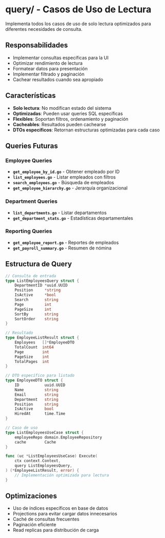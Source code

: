 # query/ - Casos de Uso de Lectura

Implementa todos los casos de uso de solo lectura optimizados para diferentes necesidades de consulta.

## Responsabilidades

- Implementar consultas específicas para la UI
- Optimizar rendimiento de lectura
- Formatear datos para presentación
- Implementar filtrado y paginación
- Cachear resultados cuando sea apropiado

## Características

- **Solo lectura**: No modifican estado del sistema
- **Optimizadas**: Pueden usar queries SQL específicas
- **Flexibles**: Soportan filtros, ordenamiento y paginación
- **Cacheables**: Resultados pueden cachearse
- **DTOs específicos**: Retornan estructuras optimizadas para cada caso

## Queries Futuras

### Employee Queries
- **`get_employee_by_id.go`** - Obtener empleado por ID
- **`list_employees.go`** - Listar empleados con filtros
- **`search_employees.go`** - Búsqueda de empleados
- **`get_employee_hierarchy.go`** - Jerarquía organizacional

### Department Queries
- **`list_departments.go`** - Listar departamentos
- **`get_department_stats.go`** - Estadísticas departamentales

### Reporting Queries
- **`get_employee_report.go`** - Reportes de empleados
- **`get_payroll_summary.go`** - Resumen de nómina

## Estructura de Query

```go
// Consulta de entrada
type ListEmployeesQuery struct {
    DepartmentID *uuid.UUID
    Position     *string
    IsActive     *bool
    Search       string
    Page         int
    PageSize     int
    SortBy       string
    SortOrder    string
}

// Resultado
type EmployeeListResult struct {
    Employees   []*EmployeeDTO
    TotalCount  int64
    Page        int
    PageSize    int
    TotalPages  int
}

// DTO específico para listado
type EmployeeDTO struct {
    ID           uuid.UUID
    Name         string
    Email        string
    Department   string
    Position     string
    IsActive     bool
    HiredAt      time.Time
}

// Caso de uso
type ListEmployeesUseCase struct {
    employeeRepo domain.EmployeeRepository
    cache        Cache
}

func (uc *ListEmployeesUseCase) Execute(
    ctx context.Context,
    query ListEmployeesQuery,
) (*EmployeeListResult, error) {
    // Implementación optimizada para lectura
}
```

## Optimizaciones

- Uso de índices específicos en base de datos
- Projections para evitar cargar datos innecesarios
- Caché de consultas frecuentes
- Paginación eficiente
- Read replicas para distribución de carga
